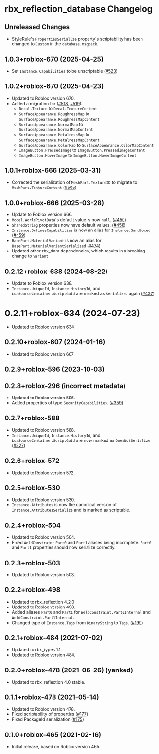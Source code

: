 # rbx\_reflection_database Changelog

## Unreleased Changes

*  StyleRule's `PropertiesSerialize` property's scriptability has been changed to `Custom` in the `database.msgpack`.

## 1.0.3+roblox-670 (2025-04-25)
* Set `Instance.Capabilities` to be unscriptable ([#523])

[#523]: https://github.com/rojo-rbx/rbx-dom/pull/523

## 1.0.2+roblox-670 (2025-04-23)
* Updated to Roblox version 670.
* Added a migration for ([#518], [#519]):
  * `Decal.Texture` to `Decal.TextureContent`
  * `SurfaceAppearance.RoughnessMap` to `SurfaceAppearance.RoughnessMapContent`
  * `SurfaceAppearance.NormalMap` to `SurfaceAppearance.NormalMapContent`
  * `SurfaceAppearance.MetalnessMap` to `SurfaceAppearance.MetalnessMapContent`
  * `SurfaceAppearance.ColorMap` to `SurfaceAppearance.ColorMapContent`
  * `ImageButton.PressedImage` to `ImageButton.PressedImageContent`
  * `ImageButton.HoverImage` to `ImageButton.HoverImageContent`

[#518]: https://github.com/rojo-rbx/rbx-dom/pull/518
[#519]: https://github.com/rojo-rbx/rbx-dom/pull/519

## 1.0.1+roblox-666 (2025-03-31)
* Corrected the serialization of `MeshPart.TextureID` to migrate to `MeshPart.TextureContent` ([#505])

[#505]: https://github.com/rojo-rbx/rbx-dom/pull/505

## 1.0.0+roblox-666 (2025-03-28)
* Update to Roblox version 666.
* `Model.WorldPivotData`'s default value is now `null`. ([#450])
* `SharedString` properties now have default values. ([#458])
* `Instance.DefinesCapabilities` is now an alias for `Instance.Sandboxed` ([#459])
* `BasePart.MaterialVariant` is now an alias for `BasePart.MaterialVariantSerialized` ([#474])
* Updated other rbx_dom dependencies, which results in a breaking change to `Variant`

[#458]: https://github.com/rojo-rbx/rbx-dom/pull/458
[#450]: https://github.com/rojo-rbx/rbx-dom/pull/450
[#459]: https://github.com/rojo-rbx/rbx-dom/pull/459
[#474]: https://github.com/rojo-rbx/rbx-dom/pull/474

## 0.2.12+roblox-638 (2024-08-22)
* Update to Roblox version 638.
* `Instance.UniqueId`, `Instance.HistoryId`, and `LuaSourceContainer.ScriptGuid` are marked as `Serializes` again ([#437])

[#437]: https://github.com/rojo-rbx/rbx-dom/pull/437

# 0.2.11+roblox-634 (2024-07-23)
* Updated to Roblox version 634

## 0.2.10+roblox-607 (2024-01-16)
* Updated to Roblox version 607

## 0.2.9+roblox-596 (2023-10-03)
## 0.2.8+roblox-296 (incorrect metadata)
* Updated to Roblox version 596.
* Added properties of type `SecurityCapabilities`. ([#359])

[#359]: https://github.com/rojo-rbx/rbx-dom/pull/359

## 0.2.7+roblox-588
* Updated to Roblox version 588.
* `Instance.UniqueId`, `Instance.HistoryId`, and `LuaSourceContainer.ScriptGuid` are now marked as `DoesNotSerialize` ([#327])

[#327]: https://github.com/rojo-rbx/rbx-dom/pull/327

## 0.2.6+roblox-572
* Updated to Roblox version 572.

## 0.2.5+roblox-530
* Updated to Roblox version 530.
* `Instance.Attributes` is now the canonical version of `Instance.AttributesSerialize` and is marked as scriptable.

## 0.2.4+roblox-504
* Updated to Roblox version 504.
* Fixed `WeldConstraint` `Part0` and `Part1` aliases being incomplete. `Part0` and `Part1` properties should now serialize correctly.

## 0.2.3+roblox-503
* Updated to Roblox version 503.

## 0.2.2+roblox-498
* Updated to rbx_reflection 4.2.0
* Updated to Roblox version 498.
* Added aliases `Part0` and `Part1` for `WeldConstraint.Part0Internal` and `WeldConstraint.Part1Internal`.
* Changed type of `Instance.Tags` from `BinaryString` to `Tags`. ([#199])

[#199]: https://github.com/rojo-rbx/rbx-dom/pull/199

## 0.2.1+roblox-484 (2021-07-02)
* Updated to rbx_types 1.1.
* Updated to Roblox version 484.

## 0.2.0+roblox-478 (2021-06-26) (yanked)
* Updated to rbx_reflection 4.0 stable.

## 0.1.1+roblox-478 (2021-05-14)
* Updated to Roblox version 478.
* Fixed scriptability of properties ([#177])
* Fixed PackageId serialization ([#175])

[#177]: https://github.com/rojo-rbx/rbx-dom/pull/177
[#175]: https://github.com/rojo-rbx/rbx-dom/pull/175

## 0.1.0+roblox-465 (2021-02-16)
* Initial release, based on Roblox version 465.
